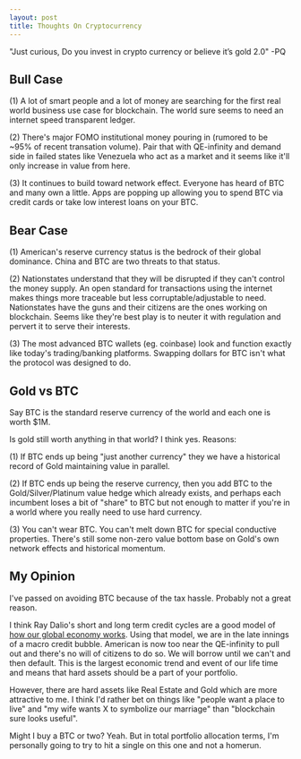 ```yaml
---
layout: post
title: Thoughts On Cryptocurrency
---
```


"Just curious, Do you invest in crypto currency or believe it’s gold 2.0" -PQ

## Bull Case

(1) A lot of smart people and a lot of money are searching for the first real world business use case for blockchain. The world sure seems to need an internet speed transparent ledger. 

(2) There's major FOMO institutional money pouring in (rumored to be ~95% of recent transation volume). Pair that with QE-infinity and demand side in failed states like Venezuela who act as a market and it seems like it'll only increase in value from here. 

(3) It continues to build toward network effect. Everyone has heard of BTC and many own a little. Apps are popping up allowing you to spend BTC via credit cards or take low interest loans on your BTC. 

## Bear Case 

(1) American's reserve currency status is the bedrock of their global dominance. China and BTC are two threats to that status. 

(2) Nationstates understand that they will be disrupted if they can't control the money supply. An open standard for transactions using the internet makes things more traceable but less corruptable/adjustable to need. Nationstates have the guns and their citizens are the ones working on blockchain. Seems like they're best play is to neuter it with regulation and pervert it to serve their interests. 

(3) The most advanced BTC wallets (eg. coinbase) look and function exactly like today's trading/banking platforms. Swapping dollars for BTC isn't what the protocol was designed to do. 

## Gold vs BTC

Say BTC is the standard reserve currency of the world and each one is worth $1M. 

Is gold still worth anything in that world? I think yes. Reasons:

(1) If BTC ends up being "just another currency" they we have a historical record of Gold maintaining value in parallel. 

(2) If BTC ends up being the reserve currency, then you add BTC to the Gold/Silver/Platinum value hedge which already exists, and perhaps each incumbent loses a bit of "share" to BTC but not enough to matter if you're in a world where you really need to use hard currency. 

(3) You can't wear BTC. You can't melt down BTC for special conductive properties. There's still some non-zero value bottom base on Gold's own network effects and historical momentum. 

## My Opinion

I've passed on avoiding BTC because of the tax hassle. Probably not a great reason. 

I think Ray Dalio's short and long term credit cycles are a good model of [how our global economy works](https://www.youtube.com/watch?v=PHe0bXAIuk0). Using that model, we are in the late innings of a macro credit bubble. American is now too near the QE-infinity to pull out and there's no will of citizens to do so. We will borrow until we can't and then default. This is the largest economic trend and event of our life time and means that hard assets should be a part of your portfolio. 

However, there are hard assets like Real Estate and Gold which are more attractive to me. I think I'd rather bet on things like "people want a place to live" and "my wife wants X to symbolize our marriage" than "blockchain sure looks useful". 

Might I buy a BTC or two? Yeah. But in total portfolio allocation terms, I'm personally going to try to hit a single on this one and not a homerun. 




